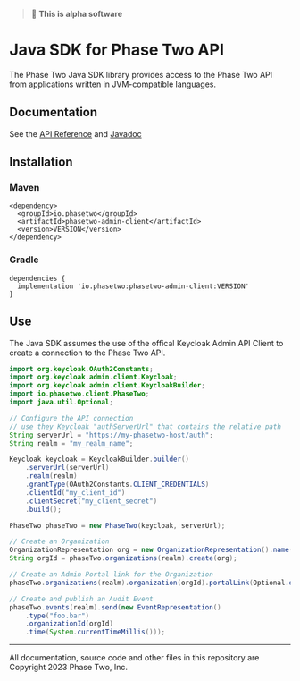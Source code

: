 > :bug: **This is alpha software**

# Java SDK for Phase Two API

The Phase Two Java SDK library provides access to the Phase Two API from applications written in JVM-compatible languages.

## Documentation

See the [API Reference]([https://phasetwo.io/api/](https://phasetwo.io/api/phase-two-admin-rest-api)) and [Javadoc](https://javadoc.io/doc/io.phasetwo/phasetwo-admin-client)

## Installation

### Maven

```
<dependency>
  <groupId>io.phasetwo</groupId>
  <artifactId>phasetwo-admin-client</artifactId>
  <version>VERSION</version>
</dependency>
```

### Gradle

```
dependencies {
  implementation 'io.phasetwo:phasetwo-admin-client:VERSION'
}
```

## Use

The Java SDK assumes the use of the offical Keycloak Admin API Client to create a connection to the Phase Two API.

```java
import org.keycloak.OAuth2Constants;
import org.keycloak.admin.client.Keycloak;
import org.keycloak.admin.client.KeycloakBuilder;
import io.phasetwo.client.PhaseTwo;
import java.util.Optional;

// Configure the API connection
// use they Keycloak "authServerUrl" that contains the relative path
String serverUrl = "https://my-phasetwo-host/auth";
String realm = "my_realm_name";

Keycloak keycloak = KeycloakBuilder.builder()
    .serverUrl(serverUrl)
    .realm(realm)
    .grantType(OAuth2Constants.CLIENT_CREDENTIALS)
    .clientId("my_client_id")
    .clientSecret("my_client_secret")
    .build();

PhaseTwo phaseTwo = new PhaseTwo(keycloak, serverUrl);

// Create an Organization
OrganizationRepresentation org = new OrganizationRepresentation().name("example");
String orgId = phaseTwo.organizations(realm).create(org);

// Create an Admin Portal link for the Organization
phaseTwo.organizations(realm).organization(orgId).portalLink(Optional.empty());

// Create and publish an Audit Event
phaseTwo.events(realm).send(new EventRepresentation()
    .type("foo.bar")
    .organizationId(orgId)
    .time(System.currentTimeMillis()));
```

---

All documentation, source code and other files in this repository are Copyright 2023 Phase Two, Inc.
